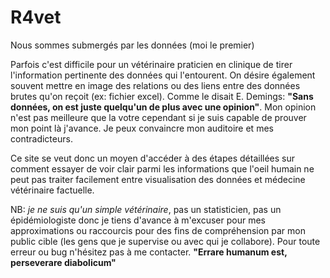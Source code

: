 # R4vet

Nous sommes submergés par les données (moi le premier)

Parfois c'est difficile pour un vétérinaire praticien en clinique de tirer l'information pertinente des données qui l'entourent.
On désire également souvent mettre en image des relations ou des liens entre des données brutes qu'on reçoit (ex: fichier excel).
Comme le disait E. Demings: **"Sans données, on est juste quelqu'un de plus avec une opinion"**. Mon opinion n'est pas meilleure que la votre
cependant si je suis capable de prouver mon point là j'avance. Je peux convaincre mon auditoire et mes contradicteurs.

Ce site se veut donc un moyen d'accéder à des étapes détaillées sur comment essayer de voir clair parmi les informations que l'oeil 
humain ne peut pas traiter facilement entre visualisation des données et médecine vétérinaire factuelle.

NB: *je ne suis qu'un simple vétérinaire*, pas un statisticien, pas un épidémiologiste donc je tiens d'avance à m'excuser pour mes 
approximations ou raccourcis pour des fins de compréhension par mon public cible (les gens que je supervise ou avec qui je collabore).
Pour toute erreur ou bug n'hésitez pas à me contacter. **"Errare humanum est, perseverare diabolicum"**
